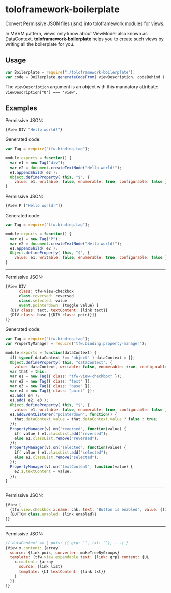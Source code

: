 # toloframework-boilerplate
Convert Permissive JSON files (jsnx) into toloframework modules for views.

In MVVM pattern, views only know about ViewModel also known as DataContext.
**toloframework-boilerplate** helps you to create such views by writing all the boilerplate for you.

## Usage
```js
var Boilerplate = require("./toloframework-boilerplate");
var code = Boilerplate.generateCodeFrom( viewDescription, codeBehind );
```

The `viewDescription` argument is an object with this mandatory attribute: `viewDescription["0"] === 'view'`.

## Examples
Permissive JSON:
```js
{View DIV "Hello world!"}
```
Generated code:
```js
var Tag = require("tfw.binding.tag");

module.exports = function() {
  var e1 = new Tag("div");
  var e2 = document.createTextNode("Hello world!");
  e1.appendShild( e2 );
  Object.defineProperty( this, "$", {
    value: e1, writable: false, enumerable: true, configurable: false } );
}
```
Permissive JSON:
```js
{View P ["Hello world!"]}
```
Generated code:
```js
var Tag = require("tfw.binding.tag");

module.exports = function() {
  var e1 = new Tag("P");
  var e2 = document.createTextNode("Hello world!");
  e1.appendShild( e2 );
  Object.defineProperty( this, "$", {
    value: e1, writable: false, enumerable: true, configurable: false } );
}
```
----
Permissive JSON:
```js
{View DIV
      class: tfw-view-checkbox
      class.reversed: reversed
      class.selected: value
      event.pointerdown: {toggle value} [
  {DIV class: text, textContent: {link text}}
  {DIV class: base [{DIV class: point}]}
]}
```
Generated code:
```js
var Tag = require("tfw.binding.tag");
var PropertyManager = require("tfw.binding.property-manager");

module.exports = function(dataContext) {
  if( typeof dataContext !== 'object' ) dataContext = {};
  Object.defineProperty( this, "dataContext", {
    value: dataContext, writable: false, enumerable: true, configurable: false } );    
  var that = this;
  var e1 = new Tag({ class: "tfw-view-checkbox" });
  var e2 = new Tag({ class: "text" });
  var e3 = new Tag({ class: "base" });
  var e4 = new Tag({ class: "point" });
  e3.add( e4 );
  e1.add( e2, e3 );
  Object.defineProperty( this, "$", {
    value: e1, writable: false, enumerable: true, configurable: false } );    
  e1.addEventListener("pointerdown", function() {
    that.dataContext.value = that.dataContext.value ? false : true;
  });  
  PropertyManager(v).on("reversed", function(value) {
    if( value ) e1.classList.add("reversed");
    else e1.classList.remove("reversed");
  });
  PropertyManager(v).on("selected", function(value) {
    if( value ) e1.classList.add("selected");
    else e1.classList.remove("selected");
  });
  PropertyManager(v).on("textContent", function(value) {
    e2.$.textContent = value;
  });
}
```
----
Permissive JSON:
```js
{View [
  {tfw.view.checkbox x:name: chk, text: "Button is enabled", value: {link enabled}}
  {BUTTON class.enabled: {link enabled}}
]}
```
----
Permissive JSON:
```js
// dataContext == { pois: [{ grp: '', txt: ''}, ...] }
{View x.content: {array
  source: {link pois, converter: makeTreeByGroups}
  template: {tfw.view.expandable text: {link: grp} content: {UL
    x.content: {array
      source: {link list}
      template: {LI textContent: {link txt}}
    }
  }}
]}
```

